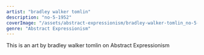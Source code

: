 ```yaml
---
artist: "bradley walker tomlin"
description: "no-5-1952"
coverImage: "/assets/abstract-expressionism/bradley-walker-tomlin_no-5-1952.jpg"
genre: "Abstract Expressionism"
---
```

This is an art by bradley walker tomlin on Abstract Expressionism

